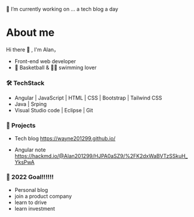 🔭 I’m currently working on ...  a tech blog a day
# About me
Hi there 👋 , I'm Alan，
* Front-end web developer
* 🏀 Basketball & 🏊‍♂️ swimming lover

### 🛠 TechStack
* Angular | JavaScript | HTML | CSS | Bootstrap | Tailwind CSS
* Java | Srping
* Visual Studio code | Eclipse | Git

### 📔 Projects

* Tech blog https://wayne201299.github.io/

* Angular note https://hackmd.io/@Alan201299/HJPA0aSZ9/%2FK2dxWaBVTzSSkuH_YksPwA

### 🥅 2022 Goal!!!!!!
* Personal blog 
* join a product company
* learn to drive
* learn investment

<!--
**wayne201299/wayne201299** is a ✨ _special_ ✨ repository because its `README.md` (this file) appears on your GitHub profile.

Here are some ideas to get you started:

- 
- 🌱 I’m currently learning ...
- 👯 I’m looking to collaborate on ...
- 🤔 I’m looking for help with ...
- 💬 Ask me about ...
- 📫 How to reach me: ...
- 😄 Pronouns: ...
- ⚡ Fun fact: ...
-->
